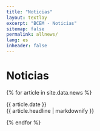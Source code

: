```yaml
---
title: "Noticias"
layout: textlay
excerpt: "BCEM - Noticias"
sitemap: false
permalink: allnews/
lang: es
inheader: false
---
```


# Noticias

{% for article in site.data.news %}
  <p>{{ article.date }} <br> {{ article.headline | markdownify }}</p>
{% endfor %}

